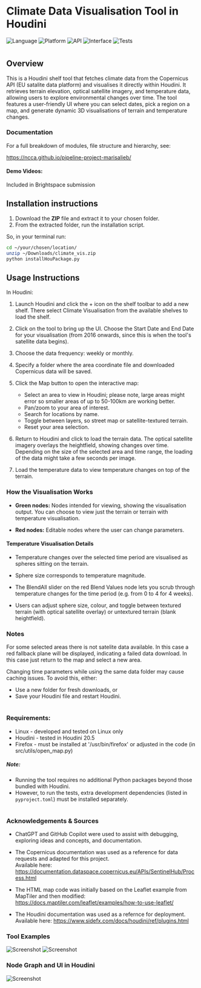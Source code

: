 # Climate Data Visualisation Tool in Houdini

![Language](https://img.shields.io/badge/language-Python-blue)
![Platform](https://img.shields.io/badge/platform-Houdini%20on%20Linux-critical)
![API](https://img.shields.io/badge/data-Copernicus%20API-blueviolet)
![Interface](https://img.shields.io/badge/interface-Houdini%20Shelf%20Tool%20%2B%20HTML%20Map-orange)
![Tests](https://img.shields.io/badge/tests-Pytest-brightgreen)

#
## Overview
This is a Houdini shelf tool that fetches climate data from the Copernicus API (EU satalite data platform) and visualises it directly within Houdini. It retrieves terrain elevation, optical satellite imagery, and temperature data, allowing users to explore environmental changes over time. The tool features a user-friendly UI where you can select dates, pick a region on a map, and generate dynamic 3D visualisations of terrain and temperature changes.


### Documentation

For a full breakdown of modules, file structure and hierarchy, see:

https://ncca.github.io/pipeline-project-marisalieb/

#### Demo Videos: 
Included in Brightspace submission

## Installation instructions
1. Download the **ZIP** file and extract it to your chosen folder.  
2. From the extracted folder, run the installation script.

So, in your terminal run:
  ```bash
  cd ~/your/chosen/location/
  unzip ~/Downloads/climate_vis.zip
  python installHouPackage.py
  ```
 
## Usage Instructions
In Houdini:

1. Launch Houdini and click the + icon on the shelf toolbar to add a new shelf. There select Climate Visualisation from the available shelves to load the shelf.

2. Click on the tool to bring up the UI. Choose the Start Date and End Date for your visualisation (from 2016 onwards, since this is when the tool's satellite data begins).

3. Choose the data frequency: weekly or monthly.

4. Specify a folder where the area coordinate file and downloaded Copernicus data will be saved.

5. Click the Map button to open the interactive map:
    - Select an area to view in Houdini; please note, large areas might error so smaller areas of up to 50-100km are working better.
    - Pan/zoom to your area of interest. 
    - Search for locations by name.
    - Toggle between layers, so street map or satellite-textured terrain.
    - Reset your area selection.

6. Return to Houdini and click to load the terrain data. The optical satellite imagery overlays the heightfield, showing changes over time. Depending on the size of the selected area and time range, the loading of the data might take a few seconds per image.

7. Load the temperature data to view temperature changes on top of the terrain.

### How the Visualisation Works
- **Green nodes:** Nodes intended for viewing, showing the visualisation output. You can choose to view just the terrain or terrain with temperature visualisation.

- **Red nodes:** Editable nodes where the user can change parameters. 

#### Temperature Visualisation Details
- Temperature changes over the selected time period are visualised as spheres sitting on the terrain.

- Sphere size corresponds to temperature magnitude.

- The BlendAll slider on the red Blend Values node lets you scrub through temperature changes for the time period (e.g. from 0 to 4 for 4 weeks).

- Users can adjust sphere size, colour, and toggle between textured terrain (with optical satellite overlay) or untextured terrain (blank heightfield).


### Notes
For some selected areas there is not satelite data available. In this case a red fallback plane will be displayed, indicating a failed data download. In this case just return to the map and select a new area.

Changing time parameters while using the same data folder may cause caching issues. To avoid this, either:
- Use a new folder for fresh downloads, or
- Save your Houdini file and restart Houdini.

#
### Requirements:
- Linux - developed and tested on Linux only
- Houdini - tested in Houdini 20.5
- Firefox - must be installed at '/usr/bin/firefox' or adjusted in the code (in src/utils/open_map.py)

##### Note:
- Running the tool requires no additional Python packages beyond those bundled with Houdini.  
- However, to run the tests, extra development dependencies (listed in `pyproject.toml`) must be installed separately.

#

### Acknowledgements & Sources

- ChatGPT and GitHub Copilot were used to assist with debugging, exploring ideas and concepts, and documentation.

- The Copernicus documentation was used as a reference for data requests and adapted for this project.  
  Available here: https://documentation.dataspace.copernicus.eu/APIs/SentinelHub/Process.html 

- The HTML map code was initially based on the Leaflet example from MapTiler and then modified:  
https://docs.maptiler.com/leaflet/examples/how-to-use-leaflet/ 

- The Houdini documentation was used as a refernce for deployment. Available here: 
https://www.sidefx.com/docs/houdini/ref/plugins.html 


### Tool Examples

![Screenshot](/media/image_1.png)
![Screenshot](/media/image_3.png)

### Node Graph and UI in Houdini

![Screenshot](/media/image_2.png)
